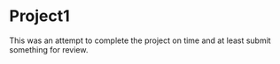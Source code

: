 # Project1
This was an attempt to complete the project on time and at least submit something for review.
